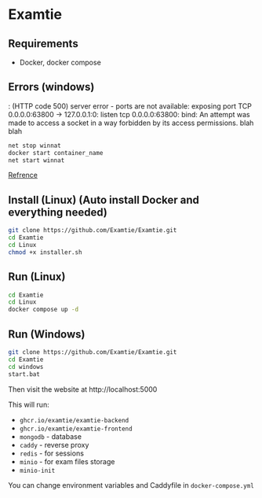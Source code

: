 # Examtie
## Requirements
- Docker, docker compose
  
## Errors (windows)
: (HTTP code 500) server error - ports are not available: exposing port TCP 0.0.0.0:63800 -> 127.0.0.1:0: listen tcp 0.0.0.0:63800: bind: An attempt was made to access a socket in a way forbidden by its access permissions. blah blah
```bash
net stop winnat
docker start container_name
net start winnat
```
[Refrence](https://stackoverflow.com/questions/65272764/ports-are-not-available-listen-tcp-0-0-0-0-50070-bind-an-attempt-was-made-to)
## Install (Linux) (Auto install Docker and everything needed)
```bash
git clone https://github.com/Examtie/Examtie.git
cd Examtie
cd Linux
chmod +x installer.sh
```
## Run (Linux)
```bash
cd Examtie
cd Linux
docker compose up -d
```
## Run (Windows)
```bash
git clone https://github.com/Examtie/Examtie.git
cd Examtie
cd windows
start.bat
```
Then visit the website at http://localhost:5000

This will run:
- `ghcr.io/examtie/examtie-backend`
- `ghcr.io/examtie/examtie-frontend`
- `mongodb` - database
- `caddy` - reverse proxy
- `redis` - for sessions
- `minio` - for exam files storage
- `minio-init`

You can change environment variables and Caddyfile in `docker-compose.yml`
